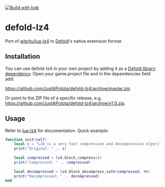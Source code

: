 [![Build with bob](https://github.com/JustAPotota/defold-lz4/actions/workflows/bob.yml/badge.svg)](https://github.com/JustAPotota/defold-lz4/actions/workflows/bob.yml)

# defold-lz4
Port of [witchu/lua-lz4](https://github.com/witchu/lua-lz4) to [Defold](https://www.defold.com/)'s native extension format.

## Installation
You can use defold-lz4 in your own project by adding it as a [Defold library dependency](https://defold.com/manuals/libraries/). Open your game.project file and in the dependencies field add:

https://github.com/JustAPotota/defold-lz4/archive/master.zip

Or point to the ZIP file of a specific release, e.g. https://github.com/JustAPotota/defold-lz4/archive/v1.0.zip.

## Usage
Refer to [lua-lz4](https://github.com/witchu/lua-lz4) for documentation. Quick example:
```lua
function init(self)
	local s = "LZ4 is a very fast compression and decompression algorithm."
	print("Original: " .. s)
	
	local compressed = lz4.block_compress(s)
	print("Compressed: " .. compressed)
	
	local decompressed = lz4.block_decompress_safe(compressed, #s)
	print("Decompressed: " .. decompressed)
end
```

